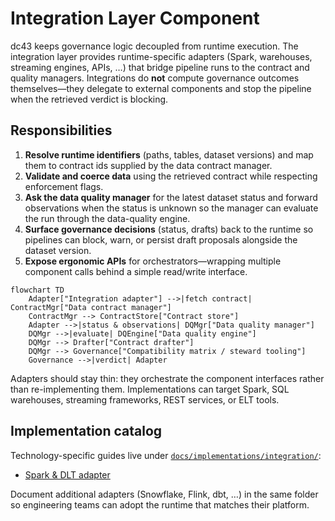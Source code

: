 # Integration Layer Component

dc43 keeps governance logic decoupled from runtime execution. The
integration layer provides runtime-specific adapters (Spark, warehouses,
streaming engines, APIs, …) that bridge pipeline runs to the contract and
quality managers. Integrations do **not** compute governance outcomes
themselves—they delegate to external components and stop the pipeline
when the retrieved verdict is blocking.

## Responsibilities

1. **Resolve runtime identifiers** (paths, tables, dataset versions) and
   map them to contract ids supplied by the data contract manager.
2. **Validate and coerce data** using the retrieved contract while
   respecting enforcement flags.
3. **Ask the data quality manager** for the latest dataset status and
   forward observations when the status is unknown so the manager can
   evaluate the run through the data-quality engine.
4. **Surface governance decisions** (status, drafts) back to the runtime
   so pipelines can block, warn, or persist draft proposals alongside the
   dataset version.
5. **Expose ergonomic APIs** for orchestrators—wrapping multiple
   component calls behind a simple read/write interface.

```mermaid
flowchart TD
    Adapter["Integration adapter"] -->|fetch contract| ContractMgr["Data contract manager"]
    ContractMgr --> ContractStore["Contract store"]
    Adapter -->|status & observations| DQMgr["Data quality manager"]
    DQMgr -->|evaluate| DQEngine["Data quality engine"]
    DQMgr --> Drafter["Contract drafter"]
    DQMgr --> Governance["Compatibility matrix / steward tooling"]
    Governance -->|verdict| Adapter
```

Adapters should stay thin: they orchestrate the component interfaces
rather than re-implementing them. Implementations can target Spark, SQL
warehouses, streaming frameworks, REST services, or ELT tools.

## Implementation catalog

Technology-specific guides live under
[`docs/implementations/integration/`](implementations/integration/):

- [Spark & DLT adapter](implementations/integration/spark-dlt.md)

Document additional adapters (Snowflake, Flink, dbt, …) in the same
folder so engineering teams can adopt the runtime that matches their
platform.
